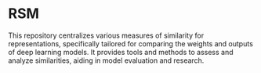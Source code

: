 # RSM
This repository centralizes various measures of similarity for representations, specifically tailored for comparing the weights and outputs of deep learning models. It provides tools and methods to assess and analyze similarities, aiding in model evaluation and research.
